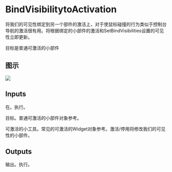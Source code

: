 # BindVisibilitytoActivation

将我们的可见性绑定到另一个部件的激活上，对于使鼠标碰撞的行为类似于控制台导航的激活很有用。将根据绑定的小部件的激活和SetBindVisibilities设置的可见性立即更新。

目标是普通可激活的小部件

## 图示

![]($-20221218-17340527.png)

## Inputs

在。执行。

目标。普通可激活的小部件对象参考。

可激活的小工具。常见的可激活的Widget对象参考。激活/停用将修改我们的可见性的小部件。 

## Outputs

输出。执行。
